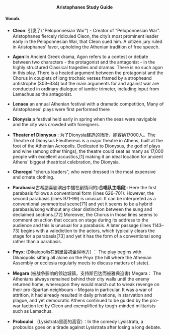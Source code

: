 <!-- ## Test Prep -->

<!--
**Polis** :  polis, the Greek citystate, an independent community of citizens inhabiting a city and the countryside around it. the Greek citystate, an independent community of citizens inhabiting a city and the countryside around it.

**The Clouds**
 -->

 <!---Header--->
 <h4 align="center">Aristophanes Study Guide</h4>

#### Vocab.
* **Cleon**:  引发了("Peloponnesian War") - Creator of "Peloponnesian War". Aristophanes fiercely ridiculed Cleon, the city’s most prominent leader early in the Peloponnesian War, that Cleon sued him. A citizen jury ruled in Aristophanes’ favor, upholding the Athenian tradition of free speech.

* **Agon**:In Ancient Greek drama, Agon refers to a contest or debate between two characters - the protagonist and the antagonist - in the highly structured Classical tragedies and dramas. There is no such agon in this play. There is a heated argument between the protagonist and the Chorus in couplets of long trochaic verses framed by a stropheand antistrophe (303–334) but the main arguments for and against war are conducted in ordinary dialogue of iambic trimeter, including input from Lamachus as the antagonist.

* **Lenaea** an annual Athenian festival with a dramatic competition, Many of Aristophanes' plays were first performed there

* **Dionysia**:a festival held early in spring when the seas were navigable and the city was crowded with foreigners.

* **Theater of Dionysus** : 为了Dionysia建造的场所，能容纳17000人。The Theatre of Dionysus Eleuthereus is a major theatre in Athens, built at the foot of the Athenian Acropolis. Dedicated to Dionysus, the god of plays and wine (among other things), the theatre could seat as many as 17,000 people with excellent acoustics,[1] making it an ideal location for ancient Athens' biggest theatrical celebration, the Dionysia.

* **Choregoi** "chorus leaders", who were dressed in the most expensive and ornate clothing.

* **Parabasis**(古希腊喜剧演出中插在剧情间的)**合唱队主唱段**): Here the first parabasis follows a conventional form (lines 626–701). However, the second parabasis (lines 971-99) is unusual. It can be interpreted as a conventional symmetrical scene[71] and yet it seems to be a hybrid parabasis/song without any clear distinction between the sung and declaimed sections.[72] Moreover, the Chorus in those lines seems to comment on action that occurs on stage during its address to the audience and this is unusual for a parabasis. A later passage (lines 1143–73) begins with a valediction to the actors, which typically clears the stage for a parabasis[73] and yet it has the form of a conventional song rather than a parabasis.

* **Pnyx**: (Dikaiopolis在剧里最初坐得地方) ： The play begins with Dikaiopolis sitting all alone on the Pnyx (the hill where the Athenian Assembly or ecclesia regularly meets to discuss matters of state).

* **Megara** (被战争影响的领边城镇，支持斯巴达而被雅典迫害) Megara： The Athenians always remained behind their city walls until the enemy returned home, whereupon they would march out to wreak revenge on their pro-Spartan neighbours – Megara in particular. It was a war of attrition, it had already resulted in daily privations, in starvation and plague, and yet democratic Athens continued to be guided by the pro-war faction led by Cleon and exemplified by tough-minded militarists such as Lamachus.
* **Probouloi** （Lysistrata里面的高官）：In the comedy Lysistrata, a proboulos goes on a tirade against Lysistrata after losing a long debate.

